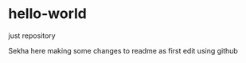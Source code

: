 # hello-world
just repository


Sekha here making some changes to readme as first edit using github
